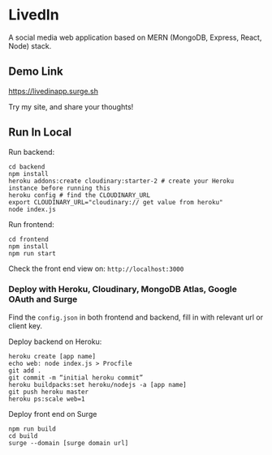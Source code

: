 # LivedIn

A social media web application based on MERN (MongoDB, Express, React, Node) stack. 

## Demo Link

https://livedinapp.surge.sh

Try my site, and share your thoughts!

## Run In Local

Run backend:

```shell
cd backend
npm install
heroku addons:create cloudinary:starter-2 # create your Heroku instance before running this
heroku config # find the CLOUDINARY_URL
export CLOUDINARY_URL="cloudinary:// get value from heroku"
node index.js
```

Run frontend:

```shell
cd frontend
npm install
npm run start
```

Check the front end view on: `http://localhost:3000`

### Deploy with Heroku, Cloudinary, MongoDB Atlas, Google OAuth and Surge

Find the `config.json` in both frontend and backend, fill in with relevant url or client key. 

Deploy backend on Heroku:

```shell
heroku create [app name]
echo web: node index.js > Procfile
git add .
git commit -m “initial heroku commit”
heroku buildpacks:set heroku/nodejs -a [app name]
git push heroku master
heroku ps:scale web=1
```

Deploy front end on Surge

```shell
npm run build
cd build
surge --domain [surge domain url]
```